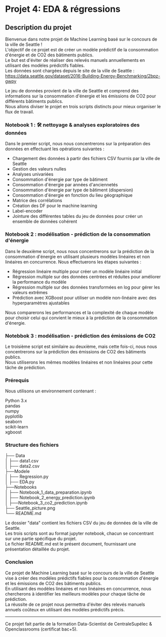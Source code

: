 # Projet 4: EDA & régressions


## Description du projet
Bienvenue dans notre projet de Machine Learning basé sur le concours de la ville de Seattle !    
L'objectif de ce projet est de créer un modèle prédictif de la consommation d'énergie et de CO2 des bâtiments publics.     
Le but est d'éviter de réaliser des relevés manuels annuellements en utilisant des modèles prédictifs fiables.    
Les données sont chargées depuis le site de la ville de Seattle :         
https://data.seattle.gov/dataset/2016-Building-Energy-Benchmarking/2bpz-gwpy

Le jeu de données provient de la ville de Seattle et comprend des informations sur la consommation d'énergie et les émissions de CO2 pour différents bâtiments publics.      
Nous allons diviser le projet en trois scripts distincts pour mieux organiser le flux de travail.

### Notebook 1 : 🛠 nettoyage & analyses exploratoires des données
Dans le premier script, nous nous concentrerons sur la préparation des données en effectuant les opérations suivantes :

- Chargement des données à partir des fichiers CSV fournis par la ville de Seattle
- Gestion des valeurs nulles
- Analyses univariées
- Consommation d'énergie par type de bâtiment
- Consommation d'énergie par années d'anciennetés
- Consommation d'énergie par type de bâtiment (dispersion)
- Consommation d'énergie en fonction du lieu géographique
- Matrice des corrélations
- Création des DF pour le machine learning
- Label-encoder
- Jointure des différentes tables du jeu de données pour créer un ensemble de données cohérent
  
### Notebook 2 : modélisation - prédiction de la consommation d'énergie
Dans le deuxième script, nous nous concentrerons sur la prédiction de la consommation d'énergie en utilisant plusieurs modèles linéaires et non linéaires en concurrence. Nous effectuerons les étapes suivantes :

- Régression linéaire multiple pour créer un modèle linéaire initial
- Régression multiple sur des données centrées et réduites pour améliorer la performance du modèle
- Régression multiple sur des données transformées en log pour gérer les valeurs extrêmes
- Prédiction avec XGBoost pour utiliser un modèle non-linéaire avec des hyperparamètres ajustables
    
Nous comparerons les performances et la complexité de chaque modèle pour choisir celui qui convient le mieux à la prédiction de la consommation d'énergie.

### Notebbok 3 : modélisation - prédiction des émissions de CO2
Le troisième script est similaire au deuxième, mais cette fois-ci, nous nous concentrerons sur la prédiction des émissions de CO2 des bâtiments publics.    
Nous utiliserons les mêmes modèles linéaires et non linéaires pour cette tâche de prédiction.

### Prérequis
Nous utilisons un environnement contenant :

Python 3.x     
pandas     
numpy    
pyplotlib    
seaborn    
scikit-learn    
xgboost    

### Structure des fichiers

├── Data       
│   ├── data1.csv     
│   ├── data2.csv      
├──Modele     
│   ├── Regression.py     
│   ├── EDA.py      
├──Notebooks     
│  ├── Notebook_1_data_preparation.ipynb     
│  ├── Notebook_2_energy_prediction.ipynb      
│  ├──Notebook_3_co2_prediction.ipynb      
├── Seattle_picture.png       
└── README.md     


Le dossier "data" contient les fichiers CSV du jeu de données de la ville de Seattle.      
Les trois scripts sont au format jupyter notebook, chacun se concentrant sur une partie spécifique du projet.      
Le fichier README.md est le présent document, fournissant une présentation détaillée du projet.      

### Conclusion
Ce projet de Machine Learning basé sur le concours de la ville de Seattle vise à créer des modèles prédictifs fiables pour la consommation d'énergie et les émissions de CO2 des bâtiments publics.    
En utilisant des modèles linéaires et non linéaires en concurrence, nous chercherons à identifier les meilleurs modèles pour chaque tâche de prédiction.     
La réussite de ce projet nous permettra d'éviter des relevés manuels annuels coûteux en utilisant des modèles prédictifs précis.      

**********
Ce projet fait partie de la formation Data-Scientist de CentraleSupélec & Openclassrooms (certificat bac+5).







